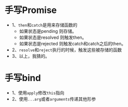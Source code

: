 # 手写Promise
* 1、```then```和```catch```是用来存储函数的
    - 如果状态是pending 则存储。
    - 如果状态是resolved 则触发then。
    - 如果状态是rejected 则触发catch和catch之后的then。
* 2、```resolve```和```reject```执行的时候，触发这些被存储的函数
* 3、以上，我猜的。

# 手写bind
* 1、使用```apply```修改```this```指向
* 2、使用```...arg```或者```arguments```传递其他形参
